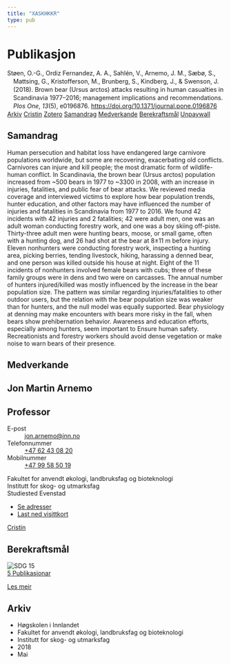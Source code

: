 ```yaml
---
title: "XASKHKKR"
type: pub
---
```

<h1>Publikasjon</h1>
<article id="csl-bib-container-XASKHKKR" class="csl-bib-container">
  <div class="csl-bib-body" style="line-height: 1.35; padding-left: 1em; text-indent:-1em;">
  <div class="csl-entry">St&#xF8;en, O.-G., Ordiz Fernandez, A. A., Sahl&#xE9;n, V., Arnemo, J. M., S&#xE6;b&#xF8;, S., Mattsing, G., Kristofferson, M., Brunberg, S., Kindberg, J., &amp; Swenson, J. (2018). Brown bear (Ursus arctos) attacks resulting in human casualties in Scandinavia 1977&#x2013;2016; management implications and recommendations. <i>Plos One</i>, <i>13</i>(5), e0196876. <a href="https://doi.org/10.1371/journal.pone.0196876">https://doi.org/10.1371/journal.pone.0196876</a></div>
</div>
  <div class="csl-bib-buttons">
    <a href="#taxonomy-article-XASKHKKR" class="csl-bib-button">Arkiv</a>
    <a href="https://app.cristin.no/results/show.jsf?id=1587313" alt="Cristin URL" class="csl-bib-button">Cristin</a>
    <a href="http://zotero.org/groups/5402882/items/XASKHKKR" alt="Zotero URL" class="csl-bib-button">Zotero</a>
    <a href="#abstract-article-XASKHKKR" class="csl-bib-button">Samandrag</a>
    <a href="#contributors-article-XASKHKKR" class="csl-bib-button">Medverkande</a>
    <a href="#sdg-article-XASKHKKR" class="csl-bib-button">Berekraftsmål</a>
    <a href="https://journals.plos.org/plosone/article/file?id=10.1371/journal.pone.0196876&amp;type=printable" class="csl-bib-button">Unpaywall</a>
  </div>
  <div id="csl-bib-meta-container-XASKHKKR"></div>
</article>
<div id="csl-bib-meta-XASKHKKR" class="csl-bib-meta">
  <article id="abstract-article-XASKHKKR" class="abstract-article">
    <h1>Samandrag</h1>
    Human persecution and habitat loss have endangered large carnivore populations worldwide, but some are recovering, exacerbating old conflicts. Carnivores can injure and kill people; the most dramatic form of wildlife-human conflict. In Scandinavia, the brown bear (Ursus arctos) population increased from ~500 bears in 1977 to ~3300 in 2008, with an increase in injuries, fatalities, and public fear of bear attacks. We reviewed media coverage and interviewed victims to explore how bear population trends, hunter education, and other factors may have influenced the number of injuries and fatalities in Scandinavia from 1977 to 2016. We found 42 incidents with 42 injuries and 2 fatalities; 42 were adult men, one was an adult woman conducting forestry work, and one was a boy skiing off-piste. Thirty-three adult men were hunting bears, moose, or small game, often with a hunting dog, and 26 had shot at the bear at 8±11 m before injury. Eleven nonhunters were conducting forestry work, inspecting a hunting area, picking berries, tending livestock, hiking, harassing a denned bear, and one person was killed outside his house at night. Eight of the 11 incidents of nonhunters involved female bears with cubs; three of these family groups were in dens and two were on carcasses. The annual number of hunters injured/killed was mostly influenced by the increase in the bear population size. The pattern was similar regarding injuries/fatalities to other outdoor users, but the relation with the bear population size was weaker than for hunters, and the null model was equally supported. Bear physiology at denning may make encounters with bears more risky in the fall, when bears show prehibernation behavior. Awareness and education efforts, especially among hunters, seem important to Ensure human safety. Recreationists and forestry workers should avoid dense vegetation or make noise to warn bears of their presence.
  </article>
  <article id="contributors-article-XASKHKKR" class="contributors-article">
    <h1>Medverkande</h1>
    <div class="personas"> <div class="vrtx-hinn-person-card"> <div class="photo"> <i class="lar la-user-circle missing-person"></i> </div> <div class="info"> <hgroup><h1>Jon Martin Arnemo</h1> <h2>Professor</h2> </hgroup><dl> <dt>E-post</dt> <dd> <a href="mailto:jon.arnemo@inn.no">jon.arnemo@inn.no</a> </dd> <dt>Telefonnummer</dt> <dd><a href="tel:+4762430820"> +47 62 43 08 20 </a></dd> <dt>Mobilnummer</dt> <dd><a href="tel:+4799585019"> +47 99 58 50 19 </a></dd> </dl> <p> Fakultet for anvendt økologi, landbruksfag og bioteknologi<br> Institutt for skog- og utmarksfag<br> Studiested Evenstad </p> <ul class="vrtx-hinn-links"> <li><a href="https://www.inn.no/finn-en-ansatt/jon-arnemo.html#vrtx-hinn-addresses">Se adresser</a></li> <li><a href="https://www.inn.no/finn-en-ansatt/jon-arnemo.html?vrtx=vcf">Last ned visittkort</a></li> </ul> </div> </div> <a href="https://app.cristin.no/persons/show.jsf?id=328246" alt="Cristin URL" class="personas-cristin">Cristin</a> </div>
  </article>
  <article id="sdg-article-XASKHKKR" class="sdg-article">
    <h1>Berekraftsmål</h1>
    <div class="sdg-container"><div id="sdg15" class="sdg"> <img src="{{< params subfolder >}}images/sdg/sdg15_no.png" class="image" alt="SDG 15"> <div class="sdg-overlay"> <a href="{{< params subfolder >}}no/archive/?sdg=15#archive" class="sdg-publication-count"><span>5</span> Publikasjonar</a> <p><a href="NA" class="sdg-read-more">Les meir</a></p> </div> </div></div>
  </article>
  <article id="taxonomy-article-XASKHKKR" class="taxonomy-article">
    <h1>Arkiv</h1>
    <ul>
      <li>Høgskolen i Innlandet</li>
      <li>Fakultet for anvendt økologi, landbruksfag og bioteknologi</li>
      <li>Institutt for skog- og utmarksfag</li>
      <li>2018</li>
      <li>Mai</li>
    </ul>
  </article>
</div>
